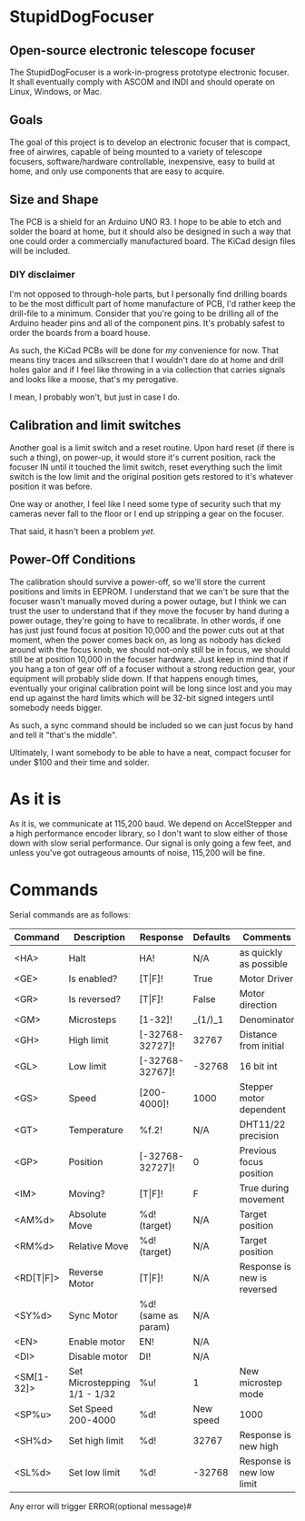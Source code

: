 # StupidDogFocuser

## Open-source electronic telescope focuser

The StupidDogFocuser is a work-in-progress prototype electronic focuser. It shall eventually comply with ASCOM and INDI and should operate on Linux, Windows, or Mac.

## Goals

The goal of this project is to develop an electronic focuser that is compact, free of airwires, capable of being mounted to a variety of telescope focusers, software/hardware controllable, inexpensive, easy to build at home, and only use components that are easy to acquire.

## Size and Shape

The PCB is a shield for an Arduino UNO R3. I hope to be able to etch and solder the board at home, but it should also be designed in such a way that one could order a commercially manufactured board. The KiCad design files will be included.

### DIY disclaimer
I'm not opposed to through-hole parts, but I personally find drilling boards to be the most difficult part of home manufacture of PCB, I'd rather keep the drill-file to a minimum. Consider that you're going to be drilling all of the Arduino header pins and all of the component pins. It's probably safest to order the boards from a board house.

As such, the KiCad PCBs will be done for _my_ convenience for now. That means tiny traces and silkscreen that I wouldn't dare do at home and drill holes galor and if I feel like throwing in a via collection that carries signals and looks like a moose, that's my perogative.

I mean, I probably won't, but just in case I do.

## Calibration and limit switches

Another goal is a limit switch and a reset routine. Upon hard reset (if there is such a thing), on power-up, it would store it's current position, rack the focuser IN until it touched the limit switch, reset everything such the limit switch is the low limit and the original position gets restored to it's whatever position it was before.

One way or another, I feel like I need some type of security such that my cameras never fall to the floor or I end up stripping a gear on the focuser.

That said, it hasn't been a problem _yet_.
## Power-Off Conditions

The calibration should survive a power-off, so we'll store the current positions and limits in EEPROM. I understand that we can't be sure that the focuser wasn't manually moved during a power outage, but I think we can trust the user to understand that if they move the focuser by hand during a power outage, they're going to have to recalibrate. In other words, if one has just just found focus at position 10,000 and the power cuts out at that moment, when the power comes back on, as long as nobody has dicked around with the focus knob, we should not-only still be in focus, we should still be at position 10,000 in the focuser hardware. Just keep in mind that if you hang a ton of gear off of a focuser without a strong reduction gear, your equipment will probably slide down. If that happens enough times, eventually your original calibration point will be long since lost and you may end up against the hard limits which will be 32-bit signed integers until somebody needs bigger.

As such, a sync command should be included so we can just focus by hand and tell it "that's the middle".

Ultimately, I want somebody to be able to have a neat, compact focuser for under $100 and their time and solder.


# As it is

As it is, we communicate at 115,200 baud. We depend on AccelStepper and a high performance encoder library, so I don't want to slow either of those down with slow serial performance. Our signal is only going a few feet, and unless you've got outrageous amounts of noise, 115,200 will be fine.

# Commands

Serial commands are as follows:

| Command | Description | Response        | Defaults | Comments |
| ---     | ---         | ---             | ---      | --- |
| \<HA>	  | Halt        | HA!             | N/A      | as quickly as possible |
| \<GE> 	  | Is enabled? | [T\|F]!          | True     | Motor Driver |
| \<GR>     | Is reversed?| [T\|F]!          | False    | Motor direction |
| \<GM>     | Microsteps  | [1-32]!         | _(1/)_1  | Denominator |
| \<GH>     | High limit  | [-32768-32727]! | 32767    | Distance from initial |
| \<GL>     | Low limit   | [-32768-32767]! | -32768   | 16 bit int |
| \<GS>     | Speed       | [200-4000]!      | 1000     | Stepper motor dependent |
| \<GT>     | Temperature | %f.2!             | N/A      | DHT11/22 precision  |
| \<GP>     | Position    | [-32768-32727]! | 0        | Previous focus position |
| \<IM>     | Moving?     | [T\|F]!          | F        | True during movement |
| \<AM%d>   | Absolute Move | %d! (target) | N/A      | Target position|
| \<RM%d>   | Relative Move | %d! (target) | N/A      | Target position |
| \<RD[T\|F]>     | Reverse Motor | [T\|F]!       | N/A      | Response is new is reversed |
| \<SY%d>   | Sync Motor | %d! (same as param) | N/A  | |
| \<EN>     | Enable motor | EN!          | N/A| ||
| \<DI>     | Disable motor| DI!          | N/A | |
| \<SM[1-32]> | Set Microstepping 1/1 - 1/32 | %u! | 1 | New microstep mode |
| \<SP%u>   | Set Speed 200-4000 | %d! | New speed | 1000 | Measure your motor to determine |
| \<SH%d>   | Set high limit | %d! | 32767 | Response is new high |
| \<SL%d>   | Set low limit  | %d! | -32768 | Response is new low limit |

Any error will trigger ERROR(optional message)#

